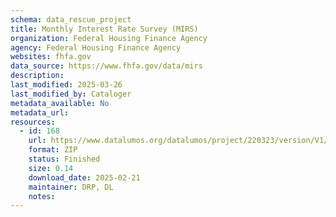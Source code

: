 ```yaml
---
schema: data_rescue_project 
title: Monthly Interest Rate Survey (MIRS)
organization: Federal Housing Finance Agency
agency: Federal Housing Finance Agency
websites: fhfa.gov
data_source: https://www.fhfa.gov/data/mirs
description: 
last_modified: 2025-03-26
last_modified_by: Cataloger
metadata_available: No
metadata_url: 
resources:
  - id: 168
    url: https://www.datalumos.org/datalumos/project/220323/version/V1/view
    format: ZIP
    status: Finished
    size: 0.14
    download_date: 2025-02-21
    maintainer: DRP, DL
    notes: 
---
```

